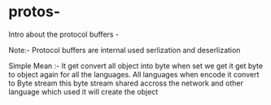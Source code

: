 # protos-
Intro about the protocol buffers -


Note:- 
Protocol buffers are internal used serlization and deserlization




Simple Mean :- It get convert all object into byte when set we get it get byte to object again for all the languages.
All languages when encode it convert to Byte stream this byte stream shared accross the network and other language which used it will create the object

